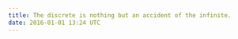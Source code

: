 ```yaml
---
title: The discrete is nothing but an accident of the infinite.
date: 2016-01-01 13:24 UTC
---
```


